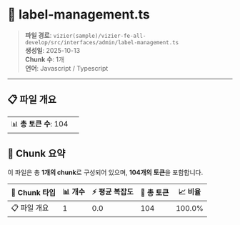 # 📄 label-management.ts

> **파일 경로**: `vizier(sample)/vizier-fe-all-develop/src/interfaces/admin/label-management.ts`  
> **생성일**: 2025-10-13  
> **Chunk 수**: 1개  
> **언어**: Javascript / Typescript
---


## 📋 파일 개요

| | |
|--|--|
| 📊 **총 토큰 수**: 104 |  |






## 🧩 Chunk 요약

이 파일은 총 **1개의 chunk**로 구성되어 있으며, **104개의 토큰**을 포함합니다.

| 🧩 Chunk 타입 | 📊 개수 | ⚡ 평균 복잡도 | 📝 총 토큰 | 📈 비율 |
|---------------|--------|-------------|----------|--------|
| 📋 파일 개요 | 1 | 0.0 | 104 | 100.0% |

